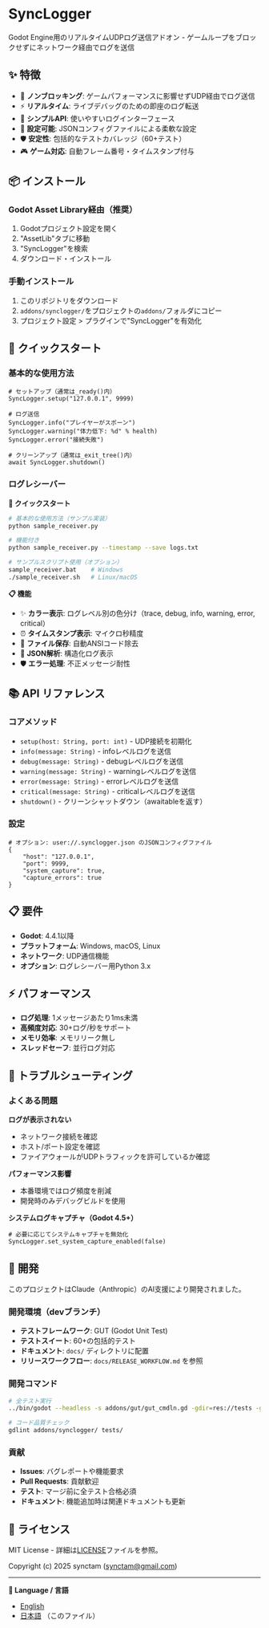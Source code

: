 # SyncLogger

Godot Engine用のリアルタイムUDPログ送信アドオン - ゲームループをブロックせずにネットワーク経由でログを送信

## ✨ 特徴

- 🚀 **ノンブロッキング**: ゲームパフォーマンスに影響せずUDP経由でログ送信
- ⚡ **リアルタイム**: ライブデバッグのための即座のログ転送
- 🎯 **シンプルAPI**: 使いやすいログインターフェース
- 🔧 **設定可能**: JSONコンフィグファイルによる柔軟な設定
- 🛡️ **安定性**: 包括的なテストカバレッジ（60+テスト）
- 🎮 **ゲーム対応**: 自動フレーム番号・タイムスタンプ付与

## 📦 インストール

### Godot Asset Library経由（推奨）
1. Godotプロジェクト設定を開く
2. "AssetLib"タブに移動
3. "SyncLogger"を検索
4. ダウンロード・インストール

### 手動インストール
1. このリポジトリをダウンロード
2. `addons/synclogger/`をプロジェクトの`addons/`フォルダにコピー
3. プロジェクト設定 > プラグインで"SyncLogger"を有効化

## 🚀 クイックスタート

### 基本的な使用方法
```gdscript
# セットアップ（通常は_ready()内）
SyncLogger.setup("127.0.0.1", 9999)

# ログ送信
SyncLogger.info("プレイヤーがスポーン")
SyncLogger.warning("体力低下: %d" % health)
SyncLogger.error("接続失敗")

# クリーンアップ（通常は_exit_tree()内）
await SyncLogger.shutdown()
```

### ログレシーバー

**🚀 クイックスタート**
```bash
# 基本的な使用方法（サンプル実装）
python sample_receiver.py

# 機能付き
python sample_receiver.py --timestamp --save logs.txt

# サンプルスクリプト使用（オプション）
sample_receiver.bat    # Windows
./sample_receiver.sh   # Linux/macOS
```

**📋 機能**
- ✨ **カラー表示**: ログレベル別の色分け（trace, debug, info, warning, error, critical）
- ⏰ **タイムスタンプ表示**: マイクロ秒精度
- 💾 **ファイル保存**: 自動ANSIコード除去
- 🎯 **JSON解析**: 構造化ログ表示
- 🛡️ **エラー処理**: 不正メッセージ耐性

## 📚 API リファレンス

### コアメソッド
- `setup(host: String, port: int)` - UDP接続を初期化
- `info(message: String)` - infoレベルログを送信
- `debug(message: String)` - debugレベルログを送信
- `warning(message: String)` - warningレベルログを送信
- `error(message: String)` - errorレベルログを送信
- `critical(message: String)` - criticalレベルログを送信
- `shutdown()` - クリーンシャットダウン（awaitableを返す）

### 設定
```gdscript
# オプション: user://.synclogger.json のJSONコンフィグファイル
{
    "host": "127.0.0.1",
    "port": 9999,
    "system_capture": true,
    "capture_errors": true
}
```

## 📋 要件

- **Godot**: 4.4.1以降
- **プラットフォーム**: Windows, macOS, Linux
- **ネットワーク**: UDP通信機能
- **オプション**: ログレシーバー用Python 3.x

## ⚡ パフォーマンス

- **ログ処理**: 1メッセージあたり1ms未満
- **高頻度対応**: 30+ログ/秒をサポート
- **メモリ効率**: メモリリーク無し
- **スレッドセーフ**: 並行ログ対応

## 🔧 トラブルシューティング

### よくある問題

**ログが表示されない**
- ネットワーク接続を確認
- ホスト/ポート設定を確認
- ファイアウォールがUDPトラフィックを許可しているか確認

**パフォーマンス影響**
- 本番環境ではログ頻度を削減
- 開発時のみデバッグビルドを使用

**システムログキャプチャ（Godot 4.5+）**
```gdscript
# 必要に応じてシステムキャプチャを無効化
SyncLogger.set_system_capture_enabled(false)
```

## 🤝 開発

このプロジェクトはClaude（Anthropic）のAI支援により開発されました。

### 開発環境（devブランチ）
- **テストフレームワーク**: GUT (Godot Unit Test)
- **テストスイート**: 60+の包括的テスト
- **ドキュメント**: `docs/` ディレクトリに配置
- **リリースワークフロー**: `docs/RELEASE_WORKFLOW.md` を参照

### 開発コマンド
```bash
# 全テスト実行
../bin/godot --headless -s addons/gut/gut_cmdln.gd -gdir=res://tests -gexit

# コード品質チェック
gdlint addons/synclogger/ tests/
```

### 貢献
- **Issues**: バグレポートや機能要求
- **Pull Requests**: 貢献歓迎
- **テスト**: マージ前に全テスト合格必須
- **ドキュメント**: 機能追加時は関連ドキュメントも更新

## 📄 ライセンス

MIT License - 詳細は[LICENSE](LICENSE)ファイルを参照。

Copyright (c) 2025 synctam (synctam@gmail.com)

---

**📖 Language / 言語**
- [English](README.md)
- [日本語](README_ja.md) （このファイル）